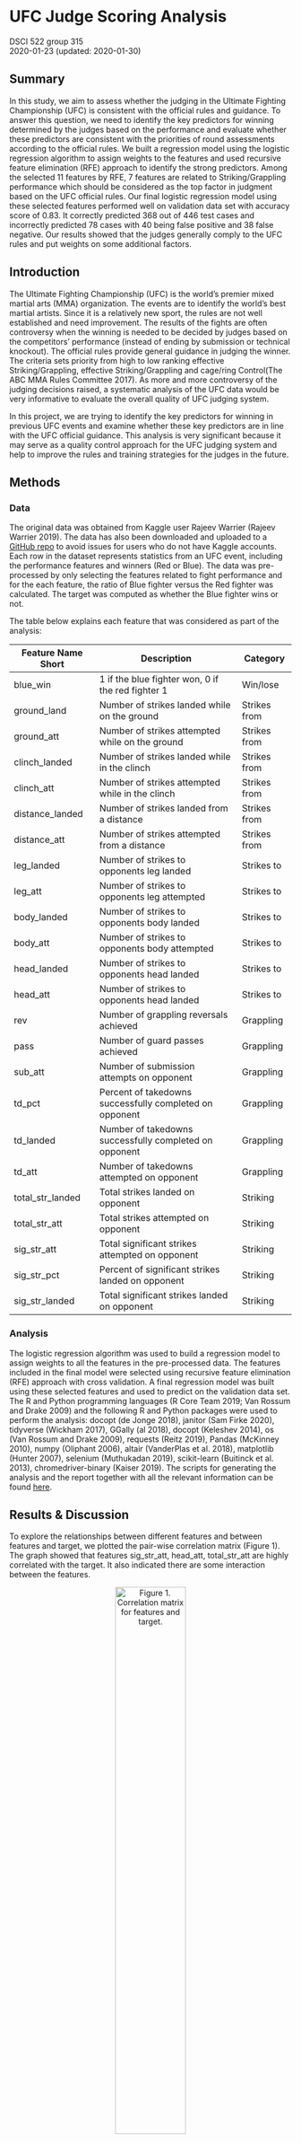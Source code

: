 UFC Judge Scoring Analysis
================
DSCI 522 group 315 </br>
2020-01-23 (updated: 2020-01-30)

## Summary

In this study, we aim to assess whether the judging in the Ultimate
Fighting Championship (UFC) is consistent with the official rules and
guidance. To answer this question, we need to identify the key
predictors for winning determined by the judges based on the performance
and evaluate whether these predictors are consistent with the priorities
of round assessments according to the official rules. We built a
regression model using the logistic regression algorithm to assign
weights to the features and used recursive feature elimination (RFE)
approach to identify the strong predictors. Among the selected 11
features by RFE, 7 features are related to Striking/Grappling
performance which should be considered as the top factor in judgment
based on the UFC official rules. Our final logistic regression model
using these selected features performed well on validation data set with
accuracy score of 0.83. It correctly predicted 368 out of 446 test cases
and incorrectly predicted 78 cases with 40 being false positive and 38
false negative. Our results showed that the judges generally comply to
the UFC rules and put weights on some additional factors.

## Introduction

The Ultimate Fighting Championship (UFC) is the world’s premier mixed
martial arts (MMA) organization. The events are to identify the world’s
best martial artists. Since it is a relatively new sport, the rules are
not well established and need improvement. The results of the fights are
often controversy when the winning is needed to be decided by judges
based on the competitors’ performance (instead of ending by submission
or technical knockout). The official rules provide general guidance in
judging the winner. The criteria sets priority from high to low ranking
effective Striking/Grappling, effective Striking/Grappling and cage/ring
Control(The ABC MMA Rules Committee 2017). As more and more controversy
of the judging decisions raised, a systematic analysis of the UFC data
would be very informative to evaluate the overall quality of UFC judging
system.

In this project, we are trying to identify the key predictors for
winning in previous UFC events and examine whether these key predictors
are in line with the UFC official guidance. This analysis is very
significant because it may serve as a quality control approach for the
UFC judging system and help to improve the rules and training strategies
for the judges in the future.

## Methods

### Data

The original data was obtained from Kaggle user Rajeev Warrier (Rajeev
Warrier 2019). The data has also been downloaded and uploaded to a
[GitHub repo](https://github.com/SamEdwardes/ufc-data) to avoid issues
for users who do not have Kaggle accounts. Each row in the dataset
represents statistics from an UFC event, including the performance
features and winners (Red or Blue). The data was pre-processed by only
selecting the features related to fight performance and for the each
feature, the ratio of Blue fighter versus the Red fighter was
calculated. The target was computed as whether the Blue fighter wins or
not.

The table below explains each feature that was considered as part of the
analysis:

| Feature Name Short | Description                                             | Category     |
| ------------------ | ------------------------------------------------------- | ------------ |
| blue\_win          | 1 if the blue fighter won, 0 if the red fighter 1       | Win/lose     |
| ground\_land       | Number of strikes landed while on the ground            | Strikes from |
| ground\_att        | Number of strikes attempted while on the ground         | Strikes from |
| clinch\_landed     | Number of strikes landed while in the clinch            | Strikes from |
| clinch\_att        | Number of strikes attempted while in the clinch         | Strikes from |
| distance\_landed   | Number of strikes landed from a distance                | Strikes from |
| distance\_att      | Number of strikes attempted from a distance             | Strikes from |
| leg\_landed        | Number of strikes to opponents leg landed               | Strikes to   |
| leg\_att           | Number of strikes to opponents leg attempted            | Strikes to   |
| body\_landed       | Number of strikes to opponents body landed              | Strikes to   |
| body\_att          | Number of strikes to opponents body attempted           | Strikes to   |
| head\_landed       | Number of strikes to opponents head landed              | Strikes to   |
| head\_att          | Number of strikes to opponents head landed              | Strikes to   |
| rev                | Number of grappling reversals achieved                  | Grappling    |
| pass               | Number of guard passes achieved                         | Grappling    |
| sub\_att           | Number of submission attempts on opponent               | Grappling    |
| td\_pct            | Percent of takedowns successfully completed on opponent | Grappling    |
| td\_landed         | Number of takedowns successfully completed on opponent  | Grappling    |
| td\_att            | Number of takedowns attempted on opponent               | Grappling    |
| total\_str\_landed | Total strikes landed on opponent                        | Striking     |
| total\_str\_att    | Total strikes attempted on opponent                     | Striking     |
| sig\_str\_att      | Total significant strikes attempted on opponent         | Striking     |
| sig\_str\_pct      | Percent of significant strikes landed on opponent       | Striking     |
| sig\_str\_landed   | Total significant strikes landed on opponent            | Striking     |

### Analysis

The logistic regression algorithm was used to build a regression model
to assign weights to all the features in the pre-processed data. The
features included in the final model were selected using recursive
feature elimination (RFE) approach with cross validation. A final
regression model was built using these selected features and used to
predict on the validation data set. The R and Python programming
languages (R Core Team 2019; Van Rossum and Drake 2009) and the
following R and Python packages were used to perform the analysis:
docopt (de Jonge 2018), janitor (Sam Firke 2020), tidyverse (Wickham
2017), GGally (al 2018), docopt (Keleshev 2014), os (Van Rossum and
Drake 2009), requests (Reitz 2019), Pandas (McKinney 2010), numpy
(Oliphant 2006), altair (VanderPlas et al. 2018), matplotlib (Hunter
2007), selenium (Muthukadan 2019), scikit-learn (Buitinck et al. 2013),
chromedriver-binary (Kaiser 2019). The scripts for generating the
analysis and the report together with all the relevant information can
be found [here](https://github.com/UBC-MDS/DSCI522_group315).

## Results & Discussion

To explore the relationships between different features and between
features and target, we plotted the pair-wise correlation matrix (Figure
1). The graph showed that features sig\_str\_att, head\_att,
total\_str\_att are highly correlated with the target. It also indicated
there are some interaction between the features.

<div class="figure" style="text-align: center">

<img src="../analysis/figures/fig_eda_01_corplot.png" alt="Figure 1. Correlation matrix for features and target." width="50%" />

<p class="caption">

Figure 1. Correlation matrix for features and target.

</p>

</div>

We categorized the features into four groups and in each group we
explored the relationships between features and target (Figure 2). In
general, the results showed that all the distributions of features
between winning and losing were overlapped for some extend in different
groups. However, each group has some features with significant
difference in the means, which indicating these features may be strong
predictors for the target. The result is consistent with the
feature-target correlation analysis.

<div class="figure">

<img src="../analysis/figures/fig_eda_02_striking_features_relationship.png" alt="Figure 2. Comparison of the distributions of the predictors between winning and losing in different groups. Top left: striking features, top right: ground features, bottom left: attacks-to features, bottom right: attacks-from features." width="50%" /><img src="../analysis/figures/fig_eda_03_ground_features_relationship.png" alt="Figure 2. Comparison of the distributions of the predictors between winning and losing in different groups. Top left: striking features, top right: ground features, bottom left: attacks-to features, bottom right: attacks-from features." width="50%" /><img src="../analysis/figures/fig_eda_04_attacks_to_features_relationship.png" alt="Figure 2. Comparison of the distributions of the predictors between winning and losing in different groups. Top left: striking features, top right: ground features, bottom left: attacks-to features, bottom right: attacks-from features." width="50%" /><img src="../analysis/figures/fig_eda_05_attacks_from_features_relationship.png" alt="Figure 2. Comparison of the distributions of the predictors between winning and losing in different groups. Top left: striking features, top right: ground features, bottom left: attacks-to features, bottom right: attacks-from features." width="50%" />

<p class="caption">

Figure 2. Comparison of the distributions of the predictors between
winning and losing in different groups. Top left: striking features, top
right: ground features, bottom left: attacks-to features, bottom right:
attacks-from features.

</p>

</div>

<p>

 

</p>

We chose logistic regression model to assign weights to all the features
and used recursive feature elimination (RFE) with cross validation
approach to identify the most relevant features and ranked them
according to the weights (Table 1). Features with higher weights are
stronger predictors for winning. Among the 11 features, the top feature
and another 6 features are indicators of Striking/Grappling performance,
which should be the first priority in judging criteria according to the
UFC official rules (The ABC MMA Rules Committee 2017).This indicates the
rules were generally followed by the judges. Four features do not belong
to the Striking/Grappling group, such as the top second feature
“head\_att”, suggesting there are some other factors which the judges
put higher weights on.

<table class="table table-striped" style="width: auto !important; margin-left: auto; margin-right: auto;">

<caption>

Table 1. REF selected features and their weights.

</caption>

<thead>

<tr>

<th style="text-align:center;">

Features

</th>

<th style="text-align:center;">

Weights

</th>

</tr>

</thead>

<tbody>

<tr>

<td style="text-align:center;">

sig\_str\_att

</td>

<td style="text-align:center;">

\-3.4293230

</td>

</tr>

<tr>

<td style="text-align:center;">

head\_att

</td>

<td style="text-align:center;">

\-3.2237744

</td>

</tr>

<tr>

<td style="text-align:center;">

total\_str\_att

</td>

<td style="text-align:center;">

\-2.8965256

</td>

</tr>

<tr>

<td style="text-align:center;">

td\_att

</td>

<td style="text-align:center;">

\-2.3422950

</td>

</tr>

<tr>

<td style="text-align:center;">

distance\_att

</td>

<td style="text-align:center;">

\-1.4891628

</td>

</tr>

<tr>

<td style="text-align:center;">

distance\_landed

</td>

<td style="text-align:center;">

1.3455524

</td>

</tr>

<tr>

<td style="text-align:center;">

pass

</td>

<td style="text-align:center;">

\-1.2626370

</td>

</tr>

<tr>

<td style="text-align:center;">

total\_str\_landed

</td>

<td style="text-align:center;">

\-1.1250887

</td>

</tr>

<tr>

<td style="text-align:center;">

td\_pct

</td>

<td style="text-align:center;">

1.1130846

</td>

</tr>

<tr>

<td style="text-align:center;">

td\_landed

</td>

<td style="text-align:center;">

0.7163905

</td>

</tr>

<tr>

<td style="text-align:center;">

ground\_att

</td>

<td style="text-align:center;">

\-0.6729079

</td>

</tr>

</tbody>

</table>

*Note: The features’ full name and explanation can be found
[here](https://www.kaggle.com/rajeevw/ufcdata).*

To validate our feature selection, we calculate the train and test
errors using recursive feature elimination (RFE) with the
“n\_features\_to\_select” hyperprameter ranging from 1 to 22 (Figure
3). It is observed that when the “n\_features\_to\_select” hyperprameter
is between 8 and 11, the train and validation errors are relatively
small, confirming the results from RFE with cross validation.

<div class="figure" style="text-align: center">

<img src="../analysis/figures/error.png" alt="Figure 3. The train and validation error for including different numbers of features in the model ." width="60%" />

<p class="caption">

Figure 3. The train and validation error for including different numbers
of features in the model .

</p>

</div>

We built our final logistic regression model using the 11 features
selected by RFE with cross validation and compared it with a logistic
regression model using all the features. The accuracy on the train and
validation data sets are reasonable for both models. The accuracy for
the model with feature selection is slightly better than the model
without feature selection.

<table class="table table-striped" style="width: auto !important; margin-left: auto; margin-right: auto;">

<caption>

Table 2. Accuracy of model performance on train and validation data
sets.

</caption>

<thead>

<tr>

<th style="text-align:center;">

Model

</th>

<th style="text-align:center;">

Score

</th>

</tr>

</thead>

<tbody>

<tr>

<td style="text-align:center;">

Training Error - No Feature Selection

</td>

<td style="text-align:center;">

0.8433128

</td>

</tr>

<tr>

<td style="text-align:center;">

Training Model - Selected Features

</td>

<td style="text-align:center;">

0.8461108

</td>

</tr>

<tr>

<td style="text-align:center;">

Testing Error - No Feature Selection

</td>

<td style="text-align:center;">

0.8206278

</td>

</tr>

<tr>

<td style="text-align:center;">

Testing Error - Selected Features

</td>

<td style="text-align:center;">

0.8251121

</td>

</tr>

</tbody>

</table>

The confusion matrix showed similar accuracy, where our model correctly
predicted 368 out of 446 validation cases and incorrectly predicted 78
cases with 40 being false positive and 38 false negative cases (Figure
4).

<div class="figure" style="text-align: center">

<img src="../analysis/figures/confusion_matrix.png" alt="Figure 4. Confusion matrix of model performance on test data on validation data set." width="60%" />

<p class="caption">

Figure 4. Confusion matrix of model performance on test data on
validation data set.

</p>

</div>

Overall, we identified the key predictors for UFC winning. Most of these
strong predictors are indicators of Striking/Grappling performance,
which is consistent with the top criteria in UFC judgment. However,
several other predictors are also heavily weighted by the judges.
Although our model performed well on the validation data set, there is
still room to improve and optimize the model to achieve better accuracy.
However, the results may also reflect the inherent heterogeneity with
the data set, suggesting there are big variations in the subjective
judgement on different cases.

## References

<div id="refs" class="references hanging-indent">

<div id="ref-GGally">

al, Barret Schloerke et. 2018. *Janitor: Simple Tools for Examining and
Cleaning Dirty Data*. <https://CRAN.R-project.org/package=GGally>.

</div>

<div id="ref-sklearn_api">

Buitinck, Lars, Gilles Louppe, Mathieu Blondel, Fabian Pedregosa,
Andreas Mueller, Olivier Grisel, Vlad Niculae, et al. 2013. “API Design
for Machine Learning Software: Experiences from the Scikit-Learn
Project.” In *ECML Pkdd Workshop: Languages for Data Mining and Machine
Learning*, 108–22.

</div>

<div id="ref-docopt">

de Jonge, Edwin. 2018. *Docopt: Command-Line Interface Specification
Language*. <https://CRAN.R-project.org/package=docopt>.

</div>

<div id="ref-Hunter:2007">

Hunter, J. D. 2007. “Matplotlib: A 2D Graphics Environment.” *Computing
in Science & Engineering* 9 (3): 90–95.
<https://doi.org/10.1109/MCSE.2007.55>.

</div>

<div id="ref-chromedriver-binary">

Kaiser, Daniel. 2019. *Chromedriver-Binary 80.0.3987.16.0*.
<https://pypi.org/project/chromedriver-binary/>.

</div>

<div id="ref-docoptpython">

Keleshev, Vladimir. 2014. *Docopt: Command-Line Interface Description
Language*. <https://github.com/docopt/docopt>.

</div>

<div id="ref-mckinney-proc-scipy-2010">

McKinney, Wes. 2010. “Data Structures for Statistical Computing in
Python.” In *Proceedings of the 9th Python in Science Conference*,
edited by Stéfan van der Walt and Jarrod Millman, 51–56.

</div>

<div id="ref-selenium">

Muthukadan, Baiju. 2019. *Selenium 3.141.0*.
<https://selenium-python.readthedocs.io>.

</div>

<div id="ref-NumPy">

Oliphant, Travis E. 2006. *A Guide to Numpy*. Vol. 1. Trelgol Publishing
USA.

</div>

<div id="ref-UFC-dataset">

Rajeev Warrier. 2019. *"UFC-Fight Historical Data from 1993 to 2019"*.
<https://www.kaggle.com/rajeevw/ufcdata>.

</div>

<div id="ref-R">

R Core Team. 2019. *R: A Language and Environment for Statistical
Computing*. Vienna, Austria: R Foundation for Statistical Computing.
<https://www.R-project.org/>.

</div>

<div id="ref-requests">

Reitz, Kenneth. 2019. *Requests: HTTP for Humans*.
<https://pypi.org/project/requests/>.

</div>

<div id="ref-janitor">

Sam Firke, Chris Haid, Bill Denney. 2020. *Janitor: Simple Tools for
Examining and Cleaning Dirty Data*.
<https://CRAN.R-project.org/package=janitor>.

</div>

<div id="ref-MMA-judging-criteria">

The ABC MMA Rules Committee. 2017. *"MMA Judging
Criteria/Scoring-Approved August 2, 2016"*.
<http://www.abcboxing.com/wp-content/uploads/2016/08/juding_criteriascoring_rev0816.pdf>.

</div>

<div id="ref-Altair2018">

VanderPlas, Jacob, Brian Granger, Jeffrey Heer, Dominik Moritz, Kanit
Wongsuphasawat, Arvind Satyanarayan, Eitan Lees, Ilia Timofeev, Ben
Welsh, and Scott Sievert. 2018. “Altair: Interactive Statistical
Visualizations for Python.” *Journal of Open Source Software*, December.
<https://doi.org/10.21105/joss.01057>.

</div>

<div id="ref-Python">

Van Rossum, Guido, and Fred L. Drake. 2009. *Python 3 Reference Manual*.
Scotts Valley, CA: CreateSpace.

</div>

<div id="ref-tidyverse">

Wickham, Hadley. 2017. *Tidyverse: Easily Install and Load the
’Tidyverse’*. <https://CRAN.R-project.org/package=tidyverse>.

</div>

</div>
